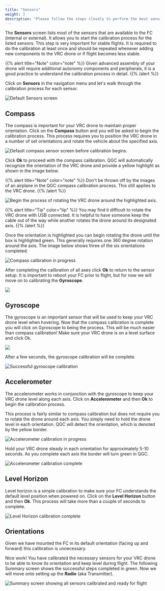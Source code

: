 ```yaml
---
title: "Sensors"
weight: 3
description: "Please follow the steps closely to perform the best sensor calibration possible."
---
```


The **Sensors** screen lists most of the sensors that are available to
the FC (internal or external). It allows you to start the calibration process
for the listed sensors. This step is very important for stable flights.
It is required to do the calibration at least once and should be repeated whenever
adding new components to the VRC drone or if flight becomes less stable.

{{% alert title="Note" color="note" %}}
Given advanced assembly of your drone will require additional autonomy components
and peripherals, it is a good practice to understand the calibration process in detail.
{{% /alert %}}

Click on **Sensors** in the navigation menu and let's walk
through the calibration process for each sensor.

![Default Sensors screen](sensors_setup.png)

## Compass

The compass is important for your VRC drone to maintain proper orientation.
Click on the **Compass** button and you will be asked to begin the calibration process.
This process requires you to position the VRC drone in a number of set orientations
and rotate the vehicle about the specified axis.

![Default compass sensor screen before calibration begins.](qgc_sensor_compass.png)

Click **Ok** to proceed with the compass calibration.
QGC will automatically recognize the orientation of the VRC drone and
provide a yellow highlight as shown in the image below.

{{% alert title="Note" color="note" %}}
Don't be thrown off by the images of an airplane in the QGC
compass calibration process. This still applies to the VRC drone.
{{% /alert %}}

![Begin the process of rotating the VRC drone around the highlighted axis.](qgc_compass_progress.png)

{{% alert title="Tip" color="tip" %}}
You may find it difficult to rotate the VRC drone with USB connected.
It is helpful to have someone keep the cable out of the way while another
rotates the drone around its designated axis.
{{% /alert %}}

Once the orientation is highlighted you can begin rotating the drone until the
box is highlighted green. This generally requires one 360 degree rotation
around the axis. The image below shows three of the six orientations completed.

![Compass calibration in progress](qgc_compass_in_progress.png)

After completing the calibration of all axes click **Ok** to return to the sensor setup.
It is important to reboot your FC prior to flight,
but for now we will move on to calibrating the **Gyroscope**.

![](qgc_compass_complete.png)

## Gyroscope

The gyroscope is an important sensor that will be used to keep your
VRC drone level when hovering. Now that the compass calibration is complete
you will click on Gyroscope to being the process. This will be much easier
than compass calibration! Make sure your VRC drone is on a level surface
and click Ok.

![](qgc_gyro_setup.png)

After a few seconds, the gyroscope calibration will be complete.

![Successful gyroscope calibration](qgc_gyro_complete.png)

## Accelerometer

The accelerometer works in conjunction with the gyroscope to keep your
VRC drone level along each axis. Click on **Accelerometer** and then
**Ok** to begin the calibration process.

This process is fairly similar to compass calibration but does
not require you to rotate the drone around each axis. You simply
need to hold the drone level in each orientation. QGC will detect
the orientation, which is denoted by the yellow border.

![Accelerometer calibration in progress](accelerometer_in_progress.png)

Hold your VRC drone steady in each orientation for approximately 5-10 seconds.
As you complete each axis the border will turn green in QGC.

![Accelerometer calibration complete](accelerometer_complete.png)

## Level Horizon

Level horizon is a simple calibration to make sure your FC understands the
default level position when powered on. Click on the **Level Horizon** button and
then **Ok**. This process will take more than a couple of seconds to complete.

![Level Horizon calibration complete](level_horizon.png)

## Orientations

Given we have mounted the FC in its default orientation
(facing up and forward) this calibration is unnecessary.

Nice work! You have calibrated the necessary sensors for your VRC drone
to be able to know its orientation and keep level during flight.
The following Summary screen shows the successful steps completed in green.
Now we will move onto setting up the **Radio** (aka Transmitter).

![Summary screen showing all sensors calibrated and ready for flight](qgc_sensors_complete.png)
